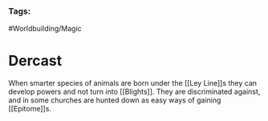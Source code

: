 ### Tags:
#Worldbuilding/Magic 
# Dercast

When smarter species of animals are born under the [[Ley Line]]s they can develop powers and not turn into [[Blights]]. They are discriminated against, and in some churches are hunted down as easy ways of gaining [[Epitome]]s. 